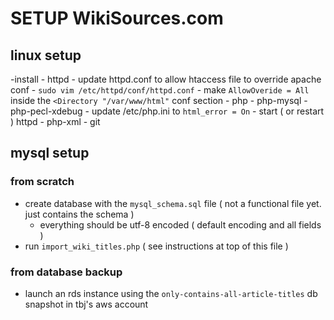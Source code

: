 SETUP WikiSources.com
=====================


linux setup
------------
-install
	- httpd
		- update httpd.conf to allow htaccess file to override apache conf
		- `sudo vim /etc/httpd/conf/httpd.conf`
		- make `AllowOveride = All` inside the `<Directory "/var/www/html"` conf section
	- php
	- php-mysql
	- php-pecl-xdebug
		- update /etc/php.ini to `html_error = On`
		- start ( or restart ) httpd
	- php-xml
	- git



mysql setup
-----------

### from scratch
- create database with the `mysql_schema.sql` file ( not a functional file yet. just contains the schema )
	- everything should be utf-8 encoded ( default encoding and all fields )
- run `import_wiki_titles.php` ( see instructions at top of this file )

### from database backup
- launch an rds instance using the `only-contains-all-article-titles` db snapshot in tbj's aws account